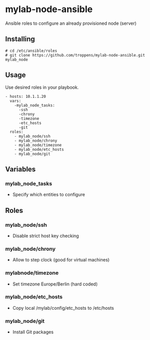 # mylab-node-ansible
Ansible roles to configure an already provisioned node (server)


## Installing

```
# cd /etc/ansible/roles
# git clone https://github.com/troppens/mylab-node-ansible.git mylab_node
```


## Usage

Use desired roles in your playbook.

```
- hosts: 10.1.1.20
  vars:
    -mylab_node_tasks:
      -ssh
      -chrony
      -timezone
      -etc_hosts
      -git
  roles:
    - mylab_node/ssh
    - mylab_node/chrony
    - mylab_node/timezone
    - mylab_node/etc_hosts
    - mylab_node/git
```


## Variables

### mylab_node_tasks
* Specify which entities to configure


## Roles

### mylab_node/ssh
* Disable strict host key checking

### mylab_node/chrony
* Allow to step clock (good for virtual machines) 

### mylabnode/timezone
* Set timezone Europe/Berlin (hard coded) 

### mylab_node/etc_hosts
* Copy local /mylab/config/etc_hosts to /etc/hosts

### mylab_node/git
* Install Git packages
